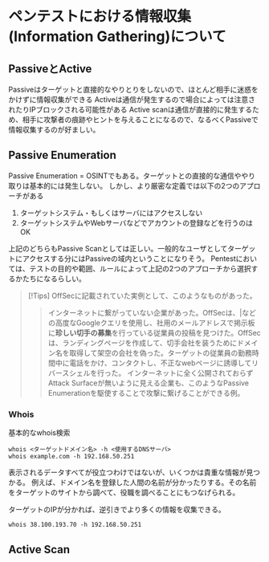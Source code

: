 # ペンテストにおける情報収集(Information Gathering)について

## PassiveとActive
Passiveはターゲットと直接的なやりとりをしないので、ほとんど相手に迷惑をかけずに情報収集ができる
Activeは通信が発生するので場合によっては注意されたりIPブロックされる可能性がある
Active scanは通信が直接的に発生するため、相手に攻撃者の痕跡やヒントを与えることになるので、なるべくPassiveで情報収集するのが好ましい。

## Passive Enumeration
Passive Enumeration = OSINTでもある。ターゲットとの直接的な通信ややり取りは基本的には発生しない。
しかし、より厳密な定義では以下の2つのアプローチがある

1. ターゲットシステム・もしくはサーバにはアクセスしない
2. ターゲットシステムやWebサーバなどでアカウントの登録などを行うのはOK

上記のどちらもPassive Scanとしては正しい。一般的なユーザとしてターゲットにアクセスする分にはPassiveの域内ということになりそう。
Pentestにおいては、テストの目的や範囲、ルールによって上記の2つのアプローチから選択するかたちになるらしい。

> [!Tips]
> OffSecに記載されていた実例として、このようなものがあった。
> > インターネットに繋がっていない企業があった。OffSecは、|などの高度なGoogleクエリを使用し、社用のメールアドレスで掲示板に**珍しい切手の募集**を行っている従業員の投稿を見つけた。OffSecは、ランディングページを作成して、切手会社を装うためにドメイン名を取得して架空の会社を偽った。ターゲットの従業員の勤務時間中に電話をかけ、コンタクトし、不正なwebページに誘導してリバースシェルを行った。
インターネットに全く公開されておらずAttack Surfaceが無いように見える企業も、このようなPassive Enumerationを駆使することで攻撃に繋げることができる例。

### Whois
基本的なwhois検索
```
whois <ターゲットドメイン名> -h <使用するDNSサーバ>
whois example.com -h 192.168.50.251
```

表示されるデータすべてが役立つわけではないが、いくつかは貴重な情報が見つかる。
例えば、ドメイン名を登録した人間の名前が分かったりする。その名前をターゲットのサイトから調べて、役職を調べることにもつなげられる。

ターゲットのIPが分かれば、逆引きでより多くの情報を収集できる。
```
whois 38.100.193.70 -h 192.168.50.251
```

## Active Scan
##
##
##